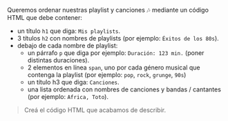 Queremos ordenar nuestras playlist y canciones :notes: mediante un código HTML que debe contener:

* un título `h1` que diga: `Mis playlists`.
* 3 títulos `h2` con nombres de playlists (por ejemplo: `Éxitos de los 80s`).
* debajo de cada nombre de playlist:
  * un párrafo `p` que diga por ejemplo: `Duración: 123 min.` (poner distintas duraciones).
  * 2 elementos en línea `span`, uno por cada género musical que contenga la playlist (por ejemplo: `pop`, `rock`, `grunge`, `90s`)
  * un título h3 que diga: `Canciones`.
  * una lista ordenada con nombres de canciones y bandas / cantantes (por ejemplo: `Africa, Toto`).
  
> Creá el código HTML que acabamos de describir.